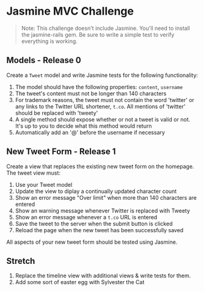 # Jasmine MVC Challenge

> Note: This challenge doesn't include Jasmine. You'll need to install the
> jasmine-rails gem. Be sure to write a simple test to verify everything is
> working.

## Models - Release 0

Create a `Tweet` model and write Jasmine tests for the following
functionality:

1. The model should have the following properties: `content`, `username`
2. The tweet's content must not be longer than 140 characters
3. For trademark reasons, the tweet must not contain the word 'twitter' or any links to the Twitter URL shortener, `t.co`. All mentions of 'twitter' should be replaced with 'tweety'
4. A single method should expose whether or not a tweet is valid or not. It's up
to you to decide what this method would return
5. Automatically add an '@' before the username if necessary

## New Tweet Form - Release 1

Create a view that replaces the existing new tweet form on the homepage.  The tweet view must:

1. Use your Tweet model
2. Update the view to diplay a continually updated character count
3. Show an error message "Over limit" when more than 140 characters are entered
4. Show an warning message whenever Twitter is replaced with Tweety
5. Show an error message whenever a `t.co` URL is entered
6. Save the tweet to the server when the submit button is clicked
7. Reload the page when the new tweet has been successfully saved

All aspects of your new tweet form should be tested using Jasmine.

## Stretch

1. Replace the timeline view with additional views & write tests for them.
2. Add some sort of easter egg with Sylvester the Cat
